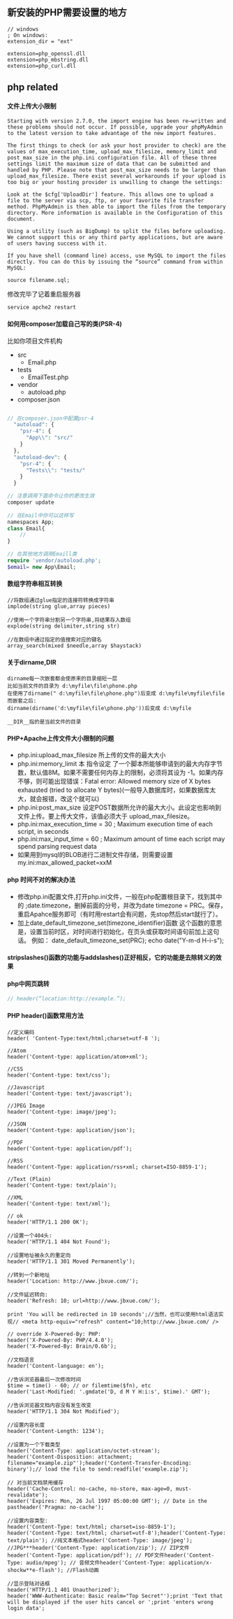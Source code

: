 ## 新安装的PHP需要设置的地方
```
// windows
; On windows:
extension_dir = "ext"

extension=php_openssl.dll
extension=php_mbstring.dll
extension=php_curl.dll
```

## php related

#### 文件上传大小限制
```
Starting with version 2.7.0, the import engine has been re–written and these problems should not occur. If possible, upgrade your phpMyAdmin to the latest version to take advantage of the new import features.

The first things to check (or ask your host provider to check) are the values of max_execution_time, upload_max_filesize, memory_limit and post_max_size in the php.ini configuration file. All of these three settings limit the maximum size of data that can be submitted and handled by PHP. Please note that post_max_size needs to be larger than upload_max_filesize. There exist several workarounds if your upload is too big or your hosting provider is unwilling to change the settings:

Look at the $cfg['UploadDir'] feature. This allows one to upload a file to the server via scp, ftp, or your favorite file transfer method. PhpMyAdmin is then able to import the files from the temporary directory. More information is available in the Configuration of this document.

Using a utility (such as BigDump) to split the files before uploading. We cannot support this or any third party applications, but are aware of users having success with it.

If you have shell (command line) access, use MySQL to import the files directly. You can do this by issuing the “source” command from within MySQL:

source filename.sql;
```
修改完毕了记着重启服务器
```
service apche2 restart
```

#### 如何用composer加载自己写的类(PSR-4)
比如你项目文件机构
+ src
    + Email.php
+ tests
    + EmailTest.php
+ vendor
    + autoload.php
+ composer.json

```php

// 在composer.json中配置psr-4
  "autoload": {
    "psr-4": {
      "App\\": "src/"
    }
  },
  "autoload-dev": {
    "psr-4": {
      "Tests\\": "tests/"
    }
  }

// 注意调用下面命令让你的更改生效
composer update
  
// 在Email中你可以这样写
namespaces App;
class Email{
    //
}

// 在其他地方调用Emaill类
require 'vendor/autoload.php';
$email= new App\Email;
```


#### 数组字符串相互转换
```
//将数组通过glue指定的连接符转换成字符串
implode(string glue,array pieces)

//使用一个字符串分割另一个字符串,将结果存入数组
explode(string delimiter,string str)

//在数组中通过指定的值搜索对应的键名
array_search(mixed $needle,array $haystack)
```

#### 关于dirname,__DIR__
```
dirname每一次嵌套都会使原来的目录缩短一层
比如当前文件的目录为 d:\myfile\file\phone.php
在使用了dirname(" d:\myfile\file\phone.php")后变成 d:\myfile\myfile\file
而嵌套之后:
dirname(dirname('d:\myfile\file\phone.php'))后变成 d:\myfile

__DIR__指的是当前文件的目录

```

#### PHP+Apache上传文件大小限制的问题
+ php.ini:upload_max_filesize 所上传的文件的最大大小
+ php.ini:memory_limit 本 指令设定 了一个脚本所能够申请到的最大内存字节数，默认值8M。如果不需要任何内存上的限制，必须将其设为 -1。如果内存不够，则可能出现错误：Fatal error: Allowed memory size of X bytes exhausted (tried to allocate Y bytes)(一般导入数据库时，如果数据库太大，就会报错，改这个就可以)
+ php.ini:post_max_size 设定POST数据所允许的最大大小。此设定也影响到文件上传。要上传大文件，该值必须大于 upload_max_filesize。
+ php.ini:max_execution_time = 30 ; Maximum execution time of each script, in seconds
+ php.ini:max_input_time = 60 ; Maximum amount of time each script may spend parsing request data
+ 如果用到mysql的BLOB进行二进制文件存储，则需要设置my.ini:max_allowed_packet=xxM

#### php 时间不对的解决办法
+ 修改php.ini配置文件,打开php.ini文件，一般在php配置根目录下，找到其中的 ;date.timezone，删掉前面的分号，并改为date timezone = PRC。保存，重启Apahce服务即可（有时用restart会有问题，先stop然后start就行了）。
+ 加上date_default_timezone_set(timezone_identifier)函数
这个函数的意思是，设置当前时区，对时间进行初始化，在页头或获取时间语句前加上这句话。
例如：
date_default_timezone_set(PRC);
echo date("Y-m-d H-i-s");

#### stripslashes()函数的功能与addslashes()‍正好相反，它的功能是去除转义的效果

#### php中网页跳转
```php
// header(“location:http://example.”);

```

#### PHP header()函数常用方法
```
//定义编码
header( 'Content-Type:text/html;charset=utf-8 ');

//Atom
header('Content-type: application/atom+xml');

//CSS
header('Content-type: text/css');

//Javascript
header('Content-type: text/javascript');

//JPEG Image
header('Content-type: image/jpeg');

//JSON
header('Content-type: application/json');

//PDF
header('Content-type: application/pdf');

//RSS
header('Content-Type: application/rss+xml; charset=ISO-8859-1');

//Text (Plain)
header('Content-type: text/plain');

//XML
header('Content-type: text/xml');

// ok
header('HTTP/1.1 200 OK');

//设置一个404头:
header('HTTP/1.1 404 Not Found');

//设置地址被永久的重定向
header('HTTP/1.1 301 Moved Permanently');

//转到一个新地址
header('Location: http://www.jbxue.com/');

//文件延迟转向:
header('Refresh: 10; url=http://www.jbxue.com/');

print 'You will be redirected in 10 seconds';//当然，也可以使用html语法实现// <meta http-equiv="refresh" content="10;http://www.jbxue.com/ />

// override X-Powered-By: PHP:
header('X-Powered-By: PHP/4.4.0');
header('X-Powered-By: Brain/0.6b');

//文档语言
header('Content-language: en');

//告诉浏览器最后一次修改时间
$time = time() - 60; // or filemtime($fn), etc
header('Last-Modified: '.gmdate('D, d M Y H:i:s', $time).' GMT');

//告诉浏览器文档内容没有发生改变
header('HTTP/1.1 304 Not Modified');

//设置内容长度
header('Content-Length: 1234');

//设置为一个下载类型
header('Content-Type: application/octet-stream');
header('Content-Disposition: attachment; filename="example.zip"');header('Content-Transfer-Encoding: binary');// load the file to send:readfile('example.zip');

// 对当前文档禁用缓存
header('Cache-Control: no-cache, no-store, max-age=0, must-revalidate');
header('Expires: Mon, 26 Jul 1997 05:00:00 GMT'); // Date in the pastheader('Pragma: no-cache');

//设置内容类型:
header('Content-Type: text/html; charset=iso-8859-1');
header('Content-Type: text/html; charset=utf-8');header('Content-Type: text/plain'); //纯文本格式header('Content-Type: image/jpeg'); //JPG***header('Content-Type: application/zip'); // ZIP文件header('Content-Type: application/pdf'); // PDF文件header('Content-Type: audio/mpeg'); // 音频文件header('Content-Type: application/x-shockw**e-flash'); //Flash动画

//显示登陆对话框
header('HTTP/1.1 401 Unauthorized');
header('WWW-Authenticate: Basic realm="Top Secret"');print 'Text that will be displayed if the user hits cancel or ';print 'enters wrong login data';
```
